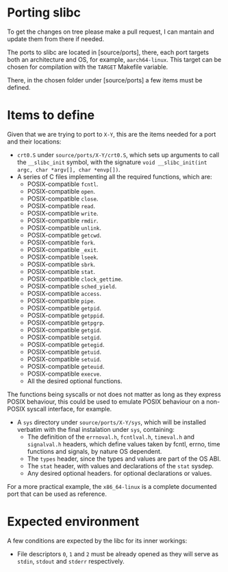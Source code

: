# Porting slibc

To get the changes on tree please make a pull request, I can mantain and
update them from there if needed.

The ports to slibc are located in [source/ports], there, each port targets both
an architecture and OS, for example, `aarch64-linux`. This target can be chosen
for compilation with the `TARGET` Makefile variable.

There, in the chosen folder under [source/ports] a few items must be defined.

# Items to define

Given that we are trying to port to `X-Y`, this are the items needed for a port
and their locations:

- `crt0.S` under `source/ports/X-Y/crt0.S`, which sets up arguments to call
    the `__slibc_init` symbol, with the signature
    `void __slibc_init(int argc, char *argv[], char *envp[])`.
- A series of C files implementing all the required functions, which are:
    - POSIX-compatible `fcntl`.
    - POSIX-compatible `open`.
    - POSIX-compatible `close`.
    - POSIX-compatible `read`.
    - POSIX-compatible `write`.
    - POSIX-compatible `rmdir`.
    - POSIX-compatible `unlink`.
    - POSIX-compatible `getcwd`.
    - POSIX-compatible `fork`.
    - POSIX-compatible `_exit`.
    - POSIX-compatible `lseek`.
    - POSIX-compatible `sbrk`.
    - POSIX-compatible `stat`.
    - POSIX-compatible `clock_gettime`.
    - POSIX-compatible `sched_yield`.
    - POSIX-compatible `access`.
    - POSIX-compatible `pipe`.
    - POSIX-compatible `getpid`.
    - POSIX-compatible `getppid`.
    - POSIX-compatible `getpgrp`.
    - POSIX-compatible `getgid`. 
    - POSIX-compatible `setgid`.
    - POSIX-compatible `getegid`.
    - POSIX-compatible `getuid`. 
    - POSIX-compatible `setuid`.
    - POSIX-compatible `geteuid`.
    - POSIX-compatible `execve`.
    - All the desired optional functions.

The functions being syscalls or not does not matter as long as they express
POSIX behaviour, this could be used to emulate POSIX behaviour on a non-POSIX
syscall interface, for example.

- A `sys` directory under `source/ports/X-Y/sys`, which will be installed
verbatim with the final instalation under `sys`, containing:
    - The definition of the `errnoval.h`, `fcntlval.h`, `timeval.h` and
    `signalval.h` headers, which define values taken by fcntl, errno, time
    functions and signals, by nature OS dependent.
    - The `types` header, since the types and values are part of the OS ABI.
    - The `stat` header, with values and declarations of the `stat` sysdep.
    - Any desired optional headers. for optional declarations or values. 

For a more practical example, the `x86_64-linux` is a complete documented
port that can be used as reference.

# Expected environment

A few conditions are expected by the libc for its inner workings:

- File descriptors `0`, `1` and `2` must be already opened as they will serve as
`stdin`, `stdout` and `stderr` respectively.
